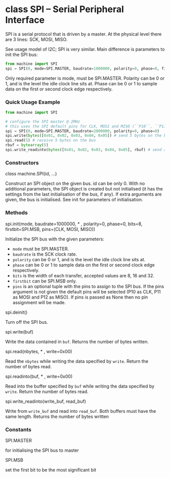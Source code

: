 # class SPI – Serial Peripheral Interface

SPI is a serial protocol that is driven by a master. At the physical level there are 3 lines: SCK, MOSI, MISO.

See usage model of I2C; SPI is very similar. Main difference is parameters to init the SPI bus:

```python
from machine import SPI
spi = SPI(0, mode=SPI.MASTER, baudrate=1000000, polarity=0, phase=0, firstbit=SPI.MSB)
```

Only required parameter is mode, must be <constant>SPI.MASTER</constant>. Polarity can be 0 or 1, and is the level the idle clock line sits at. Phase can be 0 or 1 to sample data on the first or second clock edge respectively.

### Quick Usage Example

```python
from machine import SPI

# configure the SPI master @ 2MHz
# this uses the SPI default pins for CLK, MOSI and MISO (``P10``, ``P11`` and ``P12``)
spi = SPI(0, mode=SPI.MASTER, baudrate=2000000, polarity=0, phase=0)
spi.write(bytes([0x01, 0x02, 0x03, 0x04, 0x05]) # send 5 bytes on the bus
spi.read(5) # receive 5 bytes on the bus
rbuf = bytearray(5)
spi.write_readinto(bytes([0x01, 0x02, 0x03, 0x04, 0x05], rbuf) # send a receive 5 bytes
```

### Constructors

<class><i>class</i> machine.SPI(id, ...)</class>

Construct an SPI object on the given bus. id can be only 0. With no additional parameters, the SPI object is created but not initialised (it has the settings from the last initialisation of the bus, if any). If extra arguments are given, the bus is initialised. See init for parameters of initialisation.

### Methods

<function>spi.init(mode, baudrate=1000000, * , polarity=0, phase=0, bits=8, firstbit=SPI.MSB, pins=(CLK, MOSI, MISO))</function>

Initialize the SPI bus with the given parameters:

- ``mode`` must be <constant>SPI.MASTER</constant>.
- ``baudrate`` is the SCK clock rate.
- ``polarity`` can be 0 or 1, and is the level the idle clock line sits at.
- ``phase`` can be 0 or 1 to sample data on the first or second clock edge respectively.
- ``bits`` is the width of each transfer, accepted values are 8, 16 and 32.
- ``firstbit`` can be <constant>SPI.MSB</constant> only.
- ``pins`` is an optional tuple with the pins to assign to the SPI bus. If the pins argument is not given the default pins will be selected (P10 as CLK, P11 as MOSI and P12 as MISO). If pins is passed as None then no pin assignment will be made.

<function>spi.deinit()</function>

Turn off the SPI bus.

<function>spi.write(buf)</function>

Write the data contained in ``buf``. Returns the number of bytes written.

<function>spi.read(nbytes, * , write=0x00)</function>

Read the ``nbytes`` while writing the data specified by ``write``. Return the number of bytes read.

<function>spi.readinto(buf, * , write=0x00)</function>

Read into the buffer specified by ``buf`` while writing the data specified by ``write``. Return the number of bytes read.

<function>spi.write_readinto(write_buf, read_buf)</function>

Write from ``write_buf`` and read into ``read_buf``. Both buffers must have the same length. Returns the number of bytes written

### Constants

<constant>SPI.MASTER</constant>

for initialising the SPI bus to master

<constant>SPI.MSB</constant>

set the first bit to be the most significant bit
